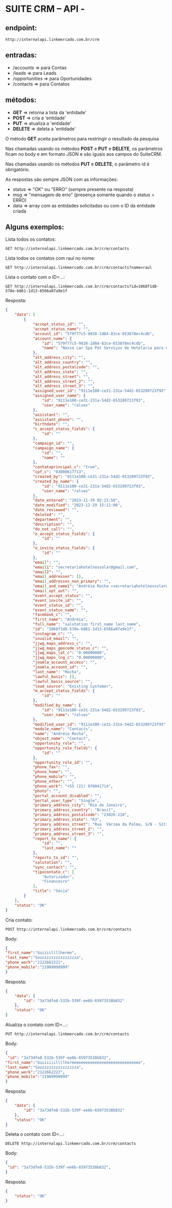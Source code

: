 # SUITE CRM – API -

## endpoint:
```http
http://internalapi.linkmercado.com.br/crm
```

## entradas:
- /accounts	=> para Contas
- /leads		=> para Leads
- /opportunities	=> para Oportunidades
- /contacts	=> para Contatos

## métodos:
- **GET**		=> retorna a lista da 'entidade'
- **POST**		=> cria a 'entidade'
- **PUT**		=> atualiza a 'entidade'
- **DELETE**	=> deleta a 'entidade'

O método **GET** aceita parâmetros para restringir o resultado da pesquisa

Nas chamadas usando os métodos **POST** e **PUT** e **DELETE**, os parâ­metros ficam no body e em formato JSON e são iguais aos campos do SuiteCRM.

Nas chamadas usando os métodos **PUT** e **DELETE**, o parâmetro id é obrigatório.

As respostas são sempre JSON com as informações:
- status	=> "OK" ou "ERRO" (sempre presente na resposta)
- msg	=> "mensagem de erro" (presença somente quando o status = ERRO)
- data	=> array com as entidades solicitadas ou com o ID da entidade criada


## Alguns exemplos:
Lista todos os contatos:
```http
GET http://internalapi.linkmercado.com.br/crm/contacts
```

Lista todos os contatos com raul no nome:
```http
GET http://internalapi.linkmercado.com.br/crm/contacts?name=raul
```

Lista o contato com o ID=…:
```http
GET http://internalapi.linkmercado.com.br/crm/contacts?id=1068f1d8-578e-b861-1d13-6566a07a9e1f
```
Resposta:
```json
{
    "data": [
        {
            "accept_status_id": "",
            "accept_status_name": "",
            "account_id": "579f77c5-9838-2d84-83ce-653878ec4cdb",
            "account_name": {
                "id": "579f77c5-9838-2d84-83ce-653878ec4cdb",
                "name": "Nosso Lar Spa Pet Serviços de Hotelaria para Cães Ltda ME"
            },
            "alt_address_city": "",
            "alt_address_country": "",
            "alt_address_postalcode": "",
            "alt_address_state": "",
            "alt_address_street": "",
            "alt_address_street_2": "",
            "alt_address_street_3": "",
            "assigned_user_id": "9111e100-ce31-231a-54d2-653289723f93",
            "assigned_user_name": {
                "id": "9111e100-ce31-231a-54d2-653289723f93",
                "user_name": "ralves"
            },
            "assistant": "",
            "assistant_phone": "",
            "birthdate": "",
            "c_accept_status_fields": {
                "id": ""
            },
            "campaign_id": "",
            "campaign_name": {
                "id": "",
                "name": ""
            },
            "contatoprincipal_c": "true",
            "cpf_c": "03808617713",
            "created_by": "9111e100-ce31-231a-54d2-653289723f93",
            "created_by_name": {
                "id": "9111e100-ce31-231a-54d2-653289723f93",
                "user_name": "ralves"
            },
            "date_entered": "2023-11-29 02:23:58",
            "date_modified": "2023-12-29 15:11:06",
            "date_reviewed": "",
            "deleted": "",
            "department": "",
            "description": "",
            "do_not_call": "",
            "e_accept_status_fields": {
                "id": ""
            },
            "e_invite_status_fields": {
                "id": ""
            },
            "email": "",
            "email1": "secretariahotelnossolar@gmail.com",
            "email2": "",
            "email_addresses": [],
            "email_addresses_non_primary": "",
            "email_and_name1": "Andréia Rocha <secretariahotelnossolar@gmail.com>",
            "email_opt_out": "",
            "event_accept_status": "",
            "event_invite_id": "",
            "event_status_id": "",
            "event_status_name": "",
            "facebook_c": "",
            "first_name": "Andréia",
            "full_name": "salutation first_name last_name",
            "id": "1068f1d8-578e-b861-1d13-6566a07a9e1f",
            "instagram_c": "",
            "invalid_email": "",
            "jjwg_maps_address_c": "",
            "jjwg_maps_geocode_status_c": "",
            "jjwg_maps_lat_c": "0.00000000",
            "jjwg_maps_lng_c": "0.00000000",
            "joomla_account_access": "",
            "joomla_account_id": "",
            "last_name": "Rocha",
            "lawful_basis": [],
            "lawful_basis_source": "",
            "lead_source": "Existing Customer",
            "m_accept_status_fields": {
                "id": ""
            },
            "modified_by_name": {
                "id": "9111e100-ce31-231a-54d2-653289723f93",
                "user_name": "ralves"
            },
            "modified_user_id": "9111e100-ce31-231a-54d2-653289723f93",
            "module_name": "Contacts",
            "name": "Andréia Rocha",
            "object_name": "Contact",
            "opportunity_role": "",
            "opportunity_role_fields": {
                "id": ""
            },
            "opportunity_role_id": "",
            "phone_fax": "",
            "phone_home": "",
            "phone_mobile": "",
            "phone_other": "",
            "phone_work": "+55 (21) 970041714",
            "photo": "",
            "portal_account_disabled": "",
            "portal_user_type": "Single",
            "primary_address_city": "Rio de Janeiro",
            "primary_address_country": "Brasil",
            "primary_address_postalcode": "23026-210",
            "primary_address_state": "RJ",
            "primary_address_street": "Rua  Várzea da Palma, S/N - Sítio 15, 0\nLt 13 ao 16",
            "primary_address_street_2": "",
            "primary_address_street_3": "",
            "report_to_name": {
                "id": "",
                "last_name": ""
            },
            "reports_to_id": "",
            "salutation": "",
            "sync_contact": "",
            "tipocontato_c": [
                "Autorizador",
                "Financeiro"
            ],
            "title": "Sócia"
        }
    ],
    "status": "OK"
}
```

Cria contato:
```http
POST http://internalapi.linkmercado.com.br/crm/contacts
```
Body:
```json
{
"first_name":"Guiiiillllherme", 
"last_name":"Souzzzzzzzzzzzzzzza", 
"phone_work":"2122662222", 
"phone_mobile":"21989998999"
}
```
Resposta:
```json
{
    "data": {
        "id": "3a73dfe8-532b-539f-ee6b-65973538b832"
    },
    "status": "OK"
}
```

Atualiza o contato com ID=...:
```http
PUT http://internalapi.linkmercado.com.br/crm/contacts
```
Body:
```json
{
 "id": "3a73dfe8-532b-539f-ee6b-65973538b832",
"first_name":"Guiiiiiillllhermeeeeeeeeeeeeeeeeeeeeeeeeeeeee", 
"last_name":"Souzzzzzzzzzzzzzzza", 
"phone_work":"2122662222", 
"phone_mobile":"21989998999"
}
```
Resposta:
```json
{
    "data": {
        "id": "3a73dfe8-532b-539f-ee6b-65973538b832"
    },
    "status": "OK"
}
```

Deleta o contato com ID=…:
```http
DELETE http://internalapi.linkmercado.com.br/crm/contacts
```
Body:
```json
{
 "id": "3a73dfe8-532b-539f-ee6b-65973538b832",
}
```
Resposta:
```json
{
    "status": "OK"
}
```